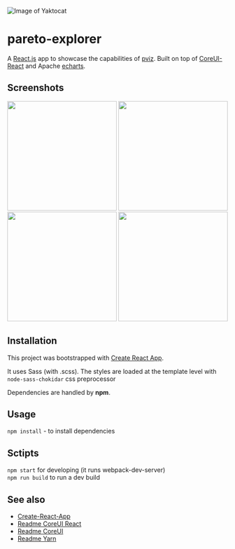 ![Image of Yaktocat](https://octodex.github.com/images/yaktocat.png)

# pareto-explorer

A [React.js](https://reactjs.org/) app to showcase the capabilities of [pviz](https://github.com/chudur-budur/pviz). Built on top of [CoreUI-React](https://github.com/coreui/coreui-react) and Apache [echarts](https://github.com/apache/incubator-echarts).

## Screenshots

<p float="left">
  <img src="https://i.postimg.cc/D0Yqfjgk/Screen-Shot-2020-09-30-at-8-37-10-AM.png" width="250" />
  <img src="https://i.postimg.cc/ryhG9sLn/Screen-Shot-2020-09-30-at-8-37-27-AM.png" width="250" /> 
 <!--</p>

<p float="left">-->
  <img src="https://i.postimg.cc/63tVMG3S/Screen-Shot-2020-09-30-at-8-37-39-AM.png" width="250" />
  <img src="https://i.postimg.cc/KjYP2StD/Screen-Shot-2020-09-30-at-8-38-08-AM.png" width="250" /> 
 </p>

## Installation

This project was bootstrapped with [Create React App](https://github.com/facebook/create-react-app).

It uses Sass (with .scss). The styles are loaded at the template level with `node-sass-chokidar` css preprocessor

Dependencies are handled by **npm**.

## Usage

`npm install` - to install dependencies

## Sctipts

`npm start` for developing (it runs webpack-dev-server)  
`npm run build` to run a dev build

## See also

- [Create-React-App](CRA.md)
- [Readme CoreUI React](./COREUI-REACT.md)
- [Readme CoreUI](./COREUI.md)
- [Readme Yarn](./YARN.md)
